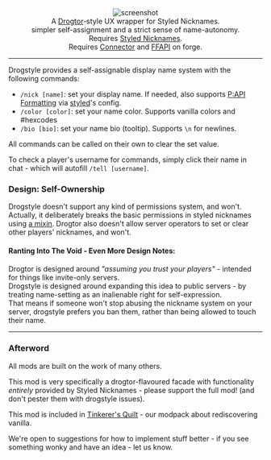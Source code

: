 <!--suppress HtmlDeprecatedTag, XmlDeprecatedElement -->
<center><img alt="screenshot" src="https://cdn.modrinth.com/data/MAmi6HBa/images/28cd3601f0f474e83693522dbcc4785a409bcf18.png" /></center>

<center>
A <a href="https://modrinth.com/mod/drogtor">Drogtor</a>-style UX wrapper for Styled Nicknames.<br/>
simpler self-assignment and a strict sense of name-autonomy.<br/>
Requires  <a href="https://modrinth.com/mod/styled-nicknames">Styled Nicknames</a>.<br/>
Requires <a href="https://modrinth.com/mod/connector">Connector</a> and <a href="https://modrinth.com/mod/forgified-fabric-api">FFAPI</a> on forge.<br/>
</center>

---

Drogstyle provides a self-assignable display name system with the following commands:
 - `/nick [name]`: set your display name. If needed, also supports [P:API Formatting](https://placeholders.pb4.eu/user/text-format/_) via [styled](https://modrinth.com/mod/styled-nicknames)'s config.
 - `/color [color]`: set your name color. Supports vanilla colors and #hexcodes
 - `/bio [bio]`: set your name bio (tooltip). Supports `\n` for newlines.

All commands can be called on their own to clear the set value.

To check a player's username for commands, simply click their name in chat - which will autofill `/tell [username]`.

### Design: Self-Ownership

Drogstyle doesn't support any kind of permissions system, and won't.
Actually, it deliberately breaks the basic permissions in styled nicknames using [a mixin](https://github.com/sisby-folk/drogstyle/blob/1.19/src/main/java/folk/sisby/drogstyle/mixin/styled_nicknames/ConfigManagerMixin.java). Drogtor also doesn't allow server operators to set or clear other players' nicknames, and won't.

#### Ranting Into The Void - Even More Design Notes:

Drogtor is designed around _"assuming you trust your players"_ - intended for things like invite-only servers.<br/>
Drogstyle is designed around expanding this idea to public servers - by treating name-setting as an inalienable right for self-expression.<br/> That means if someone won't stop abusing the nickname system on your server, drogstyle prefers you ban them, rather than being allowed to touch their name.


---

### Afterword

All mods are built on the work of many others.

This mod is very specifically a drogtor-flavoured facade with functionality _entirely_ provided by Styled Nicknames - please support the full mod! (and don't pester them with drogstyle issues).

This mod is included in [Tinkerer's Quilt](https://modrinth.com/modpack/tinkerers-quilt) - our modpack about rediscovering vanilla.

We're open to suggestions for how to implement stuff better - if you see something wonky and have an idea - let us know.
